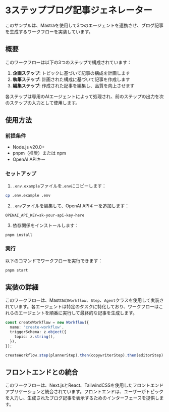 # 3ステップブログ記事ジェネレーター

このサンプルは、Mastraを使用して3つのエージェントを連携させ、ブログ記事を生成するワークフローを実装しています。

## 概要

このワークフローは以下の3つのステップで構成されています：

1. **企画ステップ**: トピックに基づいて記事の構成を計画します
2. **執筆ステップ**: 計画された構成に基づいて記事を作成します
3. **編集ステップ**: 作成された記事を編集し、品質を向上させます

各ステップは専用のAIエージェントによって処理され、前のステップの出力を次のステップの入力として使用します。

## 使用方法

### 前提条件

- Node.js v20.0+
- pnpm（推奨）または npm
- OpenAI APIキー

### セットアップ

1. `.env.example`ファイルを`.env`にコピーします：

```bash
cp .env.example .env
```

2. `.env`ファイルを編集して、OpenAI APIキーを追加します：

```env
OPENAI_API_KEY=sk-your-api-key-here
```

3. 依存関係をインストールします：

```bash
pnpm install
```

### 実行

以下のコマンドでワークフローを実行できます：

```bash
pnpm start
```

## 実装の詳細

このワークフローは、Mastraの`Workflow`、`Step`、`Agent`クラスを使用して実装されています。各エージェントは特定のタスクに特化しており、ワークフローはこれらのエージェントを順番に実行して最終的な記事を生成します。

```typescript
const createWorkflow = new Workflow({
  name: 'create-workflow',
  triggerSchema: z.object({
    topic: z.string(),
  }),
});

createWorkflow.step(plannerStep).then(copywriterStep).then(editorStep).commit();
```

## フロントエンドとの統合

このワークフローは、Next.jsとReact、TailwindCSSを使用したフロントエンドアプリケーションと統合されています。フロントエンドは、ユーザーがトピックを入力し、生成されたブログ記事を表示するためのインターフェースを提供します。
